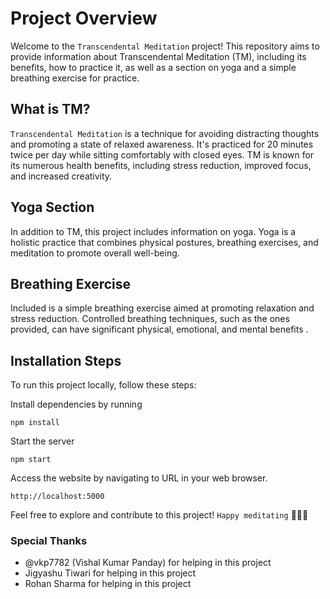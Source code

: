 # Project Overview
Welcome to the `Transcendental Meditation` project! This repository aims to provide information about Transcendental Meditation (TM), including its benefits, how to practice it, as well as a section on yoga and a simple breathing exercise for practice.

## What is TM?
`Transcendental Meditation` is a technique for avoiding distracting thoughts and promoting a state of relaxed awareness. It's practiced for 20 minutes twice per day while sitting comfortably with closed eyes. TM is known for its numerous health benefits, including stress reduction, improved focus, and increased creativity.

## Yoga Section
In addition to TM, this project includes information on yoga. Yoga is a holistic practice that combines physical postures, breathing exercises, and meditation to promote overall well-being.

## Breathing Exercise
Included is a simple breathing exercise aimed at promoting relaxation and stress reduction. Controlled breathing techniques, such as the ones provided, can have significant physical, emotional, and mental benefits .

## Installation Steps
To run this project locally, follow these steps:

Install dependencies by running 
````
npm install
````
Start the server
````
npm start
````
Access the website by navigating to URL in your web browser.
````
http://localhost:5000
````

Feel free to explore and contribute to this project! `Happy meditating` 🧘‍♂️🌿

### Special Thanks
+ @vkp7782 (Vishal Kumar Panday) for helping in this project
+ Jigyashu Tiwari for helping in this project
+ Rohan Sharma for helping in this project
